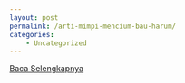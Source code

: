 ```yaml
---
layout: post
permalink: /arti-mimpi-mencium-bau-harum/
categories:
    - Uncategorized
---
```


[Baca Selengkapnya](/01)